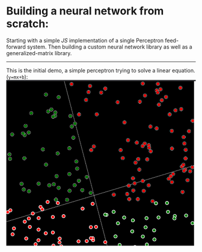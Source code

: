 # Building a neural network from scratch:

Starting with a simple _JS_ implementation of a single Perceptron feed-forward system.
Then building a custom neural network library as well as a generalized-matrix library.

---

This is the initial demo, a simple perceptron trying to solve a linear equation. (`y=mx+b`):
![alt text](docs/demo-1.gif)
